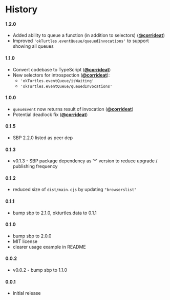 # History

#### 1.2.0

- Added ability to queue a function (in addition to selectors) ([**@corrideat**](https://github.com/corrideat))
- Improved `'okTurtles.eventQueue/queuedInvocations'` to support showing all queues

#### 1.1.0

- Convert codebase to TypeScript ([**@corrideat**](https://github.com/corrideat))
- New selectors for introspection ([**@corrideat**](https://github.com/corrideat)):
  - `'okTurtles.eventQueue/isWaiting'`
  - `'okTurtles.eventQueue/queuedInvocations'`

#### 1.0.0

- `queueEvent` now returns result of invocation ([**@corrideat**](https://github.com/corrideat))
- Potential deadlock fix ([**@corrideat**](https://github.com/corrideat))

#### 0.1.5

- SBP 2.2.0 listed as peer dep

#### 0.1.3

- v0.1.3 - SBP package dependency as '^' version to reduce upgrade / publishing frequency

#### 0.1.2

- reduced size of `dist/main.cjs` by updating `"browserslist"`

#### 0.1.1

- bump sbp to 2.1.0, okturtles.data to 0.1.1

#### 0.1.0

- bump sbp to 2.0.0
- MIT license
- clearer usage example in README


#### 0.0.2

- v0.0.2 - bump sbp to 1.1.0

#### 0.0.1

- initial release
